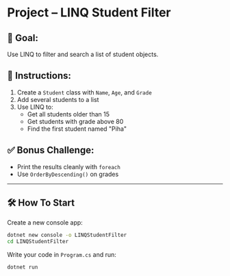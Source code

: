 # Project – LINQ Student Filter

## 🧠 Goal:
Use LINQ to filter and search a list of student objects.

## 🔧 Instructions:
1. Create a `Student` class with `Name`, `Age`, and `Grade`
2. Add several students to a list
3. Use LINQ to:
   - Get all students older than 15
   - Get students with grade above 80
   - Find the first student named "Piha"

## ✅ Bonus Challenge:
- Print the results cleanly with `foreach`
- Use `OrderByDescending()` on grades

---

## 🛠️ How To Start

Create a new console app:
```bash
dotnet new console -o LINQStudentFilter
cd LINQStudentFilter
```

Write your code in `Program.cs` and run:
```bash
dotnet run
```
